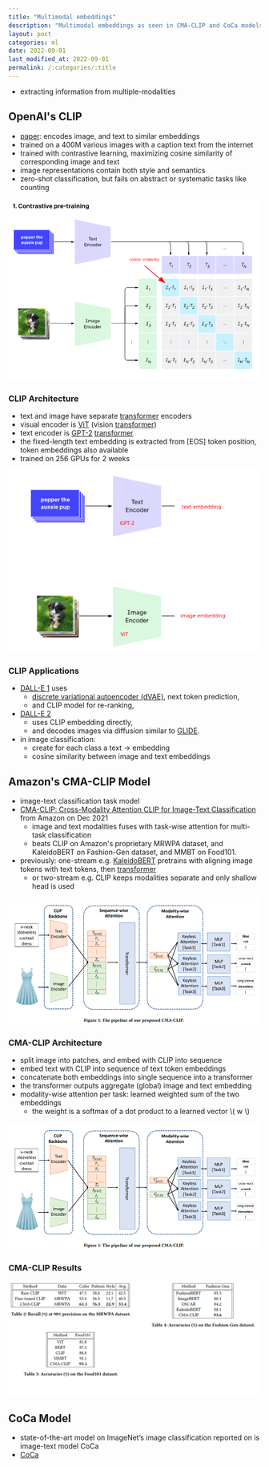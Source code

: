 ```yaml
---
title: "Multimodal embeddings"
description: "Multimodal embeddings as seen in CMA-CLIP and CoCa models"
layout: post
categories: ml
date: 2022-09-01
last_modified_at: 2022-09-01 
permalink: /:categories/:title
---
```


- extracting information from multiple-modalities


[//]: # (TODO change CLIP into reusable slides)

## OpenAI's CLIP
- [paper](https://openai.com/blog/clip/): encodes image, and text to similar embeddings
- trained on a 400M various images with a caption text from the internet
- trained with contrastive learning, maximizing cosine similarity of corresponding image and text
- image representations contain both style and semantics
- zero-shot classification, but fails on abstract or systematic tasks like counting

![CLIP contrastive pretraining](/images/clip-contrastive-pretraining.png)


### CLIP Architecture
- text and image have separate [transformer](/ml/transformers-self-attention-mechanism-simplified) encoders
- visual encoder is [ViT](https://arxiv.org/pdf/2010.11929.pdf) (vision [transformer](/ml/transformers-self-attention-mechanism-simplified))
- text encoder is [GPT-2](https://cdn.openai.com/better-language-models/language_models_are_unsupervised_multitask_learners.pdf) [transformer](/ml/transformers-self-attention-mechanism-simplified)
- the fixed-length text embedding is extracted from \[EOS\] token position, token embeddings also available
- trained on 256 GPUs for 2 weeks

![CLIP architecture](/images/clip-architecture.png)


### CLIP Applications
- [DALL-E 1](/ml/openai-dall-e-2-and-dall-e-1#openais-dall-e-1) uses
  - [discrete variational autoencoder (dVAE)](/ml/openai-dall-e-2-and-dall-e-1#discreet-variational-auto-encoder-dvae), next token prediction,
  - and CLIP model for re-ranking,
- [DALL-E 2](/ml/openai-dall-e-2-and-dall-e-1#openais-dall-e-2)
  - uses CLIP embedding directly,
  - and decodes images via diffusion similar to [GLIDE](/ml/openai-dall-e-2-and-dall-e-1#openais-glide).
- in image classification:
  - create for each class a text -> embedding
  - cosine similarity between image and text embeddings


## Amazon's CMA-CLIP Model
- image-text classification task model
- [CMA-CLIP: Cross-Modality Attention CLIP for Image-Text Classification](https://arxiv.org/pdf/2112.03562v2.pdf) from Amazon on Dec 2021
  - image and text modalities fuses with task-wise attention for multi-task classification
  - beats CLIP on Amazon's proprietary MRWPA dataset, and KaleidoBERT on Fashion-Gen dataset, and MMBT on Food101.
- previously: one-stream e.g. [KaleidoBERT](https://arxiv.org/abs/2103.16110) pretrains with aligning image tokens with text tokens, then [transformer](/ml/transformers-self-attention-mechanism-simplified)
  - or two-stream e.g. CLIP keeps modalities separate and only shallow head is used

![CMA-CLIP architecture](/images/cma-clip-architecture.png)


### CMA-CLIP Architecture
- split image into patches, and embed with CLIP into sequence
- embed text with CLIP into sequence of text token embeddings
- concatenate both embeddings into single sequence into a transformer
- the transformer outputs aggregate (global) image and text embedding
- modality-wise attention per task: learned weighted sum of the two embeddings
  - the weight is a softmax of a dot product to a learned vector \\( w \\)

![CMA-CLIP](/images/cma-clip-architecture.png)


### CMA-CLIP Results

![CMA-CLIP results](/images/cma-clip-results.png)







## CoCa Model
- state-of-the-art model on ImageNet’s image classification reported on is image-text model CoCa
- [CoCa](https://arxiv.org/abs/2205.01917)